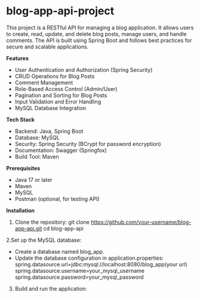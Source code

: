 # blog-app-api-project
This project is a RESTful API for managing a blog application. It allows users to create, read, update, and delete blog posts, manage users, and handle comments. The API is built using Spring Boot and follows best practices for secure and scalable applications.

**Features**
- User Authentication and Authorization (Spring Security)
- CRUD Operations for Blog Posts 
- Comment Management
- Role-Based Access Control (Admin/User)
- Pagination and Sorting for Blog Posts
- Input Validation and Error Handling
- MySQL Database Integration

**Tech Stack**
- Backend: Java, Spring Boot
- Database: MySQL
- Security: Spring Security (BCrypt for password encryption)
- Documentation: Swagger (Springfox)
- Build Tool: Maven

**Prerequisites**
- Java 17 or later
- Maven
- MySQL
- Postman (optional, for testing API)                                                      

**Installation**
1. Clone the repository:
   git clone https://github.com/your-username/blog-app-api.git
   cd blog-app-api
   
2.Set up the MySQL database:
- Create a database named blog_app.
- Update the database configuration in application.properties:
                                                        spring.datasource.url=jdbc:mysql://localhost:8080/blog_app(your url)
                                                        spring.datasource.username=your_mysql_username
                                                        spring.datasource.password=your_mysql_password

3. Build and run the application:
